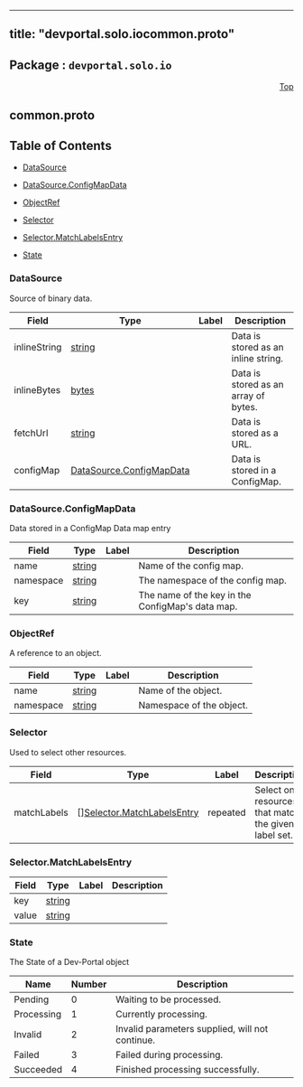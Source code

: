 
---
title: "devportal.solo.iocommon.proto"
---

## Package : `devportal.solo.io`



<a name="top"></a>

<a name="API Reference for common.proto"></a>
<p align="right"><a href="#top">Top</a></p>

## common.proto


## Table of Contents
  - [DataSource](#devportal.solo.io.DataSource)
  - [DataSource.ConfigMapData](#devportal.solo.io.DataSource.ConfigMapData)
  - [ObjectRef](#devportal.solo.io.ObjectRef)
  - [Selector](#devportal.solo.io.Selector)
  - [Selector.MatchLabelsEntry](#devportal.solo.io.Selector.MatchLabelsEntry)

  - [State](#devportal.solo.io.State)






<a name="devportal.solo.io.DataSource"></a>

### DataSource
Source of binary data.


| Field | Type | Label | Description |
| ----- | ---- | ----- | ----------- |
| inlineString | [string](#string) |  | Data is stored as an inline string. |
| inlineBytes | [bytes](#bytes) |  | Data is stored as an array of bytes. |
| fetchUrl | [string](#string) |  | Data is stored as a URL. |
| configMap | [DataSource.ConfigMapData](#devportal.solo.io.DataSource.ConfigMapData) |  | Data is stored in a ConfigMap. |






<a name="devportal.solo.io.DataSource.ConfigMapData"></a>

### DataSource.ConfigMapData
Data stored in a ConfigMap Data map entry


| Field | Type | Label | Description |
| ----- | ---- | ----- | ----------- |
| name | [string](#string) |  | Name of the config map. |
| namespace | [string](#string) |  | The namespace of the config map. |
| key | [string](#string) |  | The name of the key in the ConfigMap's data map. |






<a name="devportal.solo.io.ObjectRef"></a>

### ObjectRef
A reference to an object.


| Field | Type | Label | Description |
| ----- | ---- | ----- | ----------- |
| name | [string](#string) |  | Name of the object. |
| namespace | [string](#string) |  | Namespace of the object. |






<a name="devportal.solo.io.Selector"></a>

### Selector
Used to select other resources.


| Field | Type | Label | Description |
| ----- | ---- | ----- | ----------- |
| matchLabels | [][Selector.MatchLabelsEntry](#devportal.solo.io.Selector.MatchLabelsEntry) | repeated | Select only resources that match the given label set. |






<a name="devportal.solo.io.Selector.MatchLabelsEntry"></a>

### Selector.MatchLabelsEntry



| Field | Type | Label | Description |
| ----- | ---- | ----- | ----------- |
| key | [string](#string) |  |  |
| value | [string](#string) |  |  |





 <!-- end messages -->


<a name="devportal.solo.io.State"></a>

### State
The State of a Dev-Portal object

| Name | Number | Description |
| ---- | ------ | ----------- |
| Pending | 0 | Waiting to be processed. |
| Processing | 1 | Currently processing. |
| Invalid | 2 | Invalid parameters supplied, will not continue. |
| Failed | 3 | Failed during processing. |
| Succeeded | 4 | Finished processing successfully. |


 <!-- end enums -->

 <!-- end HasExtensions -->

 <!-- end services -->

